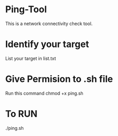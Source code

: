 # Ping-Tool
This is a network connectivity check tool.

# Identify your target
List your target in list.txt

# Give Permision to .sh file

Run this command
chmod +x ping.sh

# To RUN
./ping.sh

